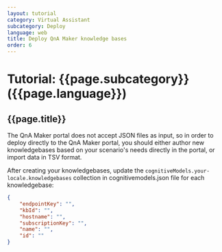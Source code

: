 ```yaml
---
layout: tutorial
category: Virtual Assistant
subcategory: Deploy
language: web
title: Deploy QnA Maker knowledge bases
order: 6
---
```


# Tutorial: {{page.subcategory}} ({{page.language}})

## {{page.title}}

The QnA Maker portal does not accept JSON files as input, so in order to deploy directly to the QnA Maker portal, you should either author new knowledgebases based on your scenario's needs directly in the portal, or import data in TSV format.

After creating your knowledgebases, update the `cognitiveModels.your-locale.knowledgebases` collection in cognitivemodels.json file for each knowledgebase:

```json
{
    "endpointKey": "",
    "kbId": "",
    "hostname": "",
    "subscriptionKey": "",
    "name": "",
    "id": ""
}
```